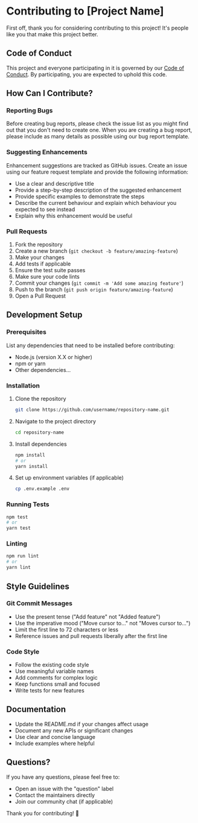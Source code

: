 # Contributing to [Project Name]

First off, thank you for considering contributing to this project! It's people like you that make this project better.

## Code of Conduct

This project and everyone participating in it is governed by our [Code of Conduct](CODE_OF_CONDUCT.md). By participating, you are expected to uphold this code.

## How Can I Contribute?

### Reporting Bugs

Before creating bug reports, please check the issue list as you might find out that you don't need to create one. When you are creating a bug report, please include as many details as possible using our bug report template.

### Suggesting Enhancements

Enhancement suggestions are tracked as GitHub issues. Create an issue using our feature request template and provide the following information:

- Use a clear and descriptive title
- Provide a step-by-step description of the suggested enhancement
- Provide specific examples to demonstrate the steps
- Describe the current behaviour and explain which behaviour you expected to see instead
- Explain why this enhancement would be useful

### Pull Requests

1. Fork the repository
2. Create a new branch (`git checkout -b feature/amazing-feature`)
3. Make your changes
4. Add tests if applicable
5. Ensure the test suite passes
6. Make sure your code lints
7. Commit your changes (`git commit -m 'Add some amazing feature'`)
8. Push to the branch (`git push origin feature/amazing-feature`)
9. Open a Pull Request

## Development Setup

### Prerequisites

List any dependencies that need to be installed before contributing:

- Node.js (version X.X or higher)
- npm or yarn
- Other dependencies...

### Installation

1. Clone the repository
   ```bash
   git clone https://github.com/username/repository-name.git
   ```

2. Navigate to the project directory
   ```bash
   cd repository-name
   ```

3. Install dependencies
   ```bash
   npm install
   # or
   yarn install
   ```

4. Set up environment variables (if applicable)
   ```bash
   cp .env.example .env
   ```

### Running Tests

```bash
npm test
# or
yarn test
```

### Linting

```bash
npm run lint
# or
yarn lint
```

## Style Guidelines

### Git Commit Messages

- Use the present tense ("Add feature" not "Added feature")
- Use the imperative mood ("Move cursor to..." not "Moves cursor to...")
- Limit the first line to 72 characters or less
- Reference issues and pull requests liberally after the first line

### Code Style

- Follow the existing code style
- Use meaningful variable names
- Add comments for complex logic
- Keep functions small and focused
- Write tests for new features

## Documentation

- Update the README.md if your changes affect usage
- Document any new APIs or significant changes
- Use clear and concise language
- Include examples where helpful

## Questions?

If you have any questions, please feel free to:

- Open an issue with the "question" label
- Contact the maintainers directly
- Join our community chat (if applicable)

Thank you for contributing! 🎉
